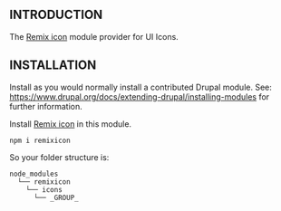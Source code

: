 ## INTRODUCTION

The [Remix icon](https://remixicon.com) module provider for UI Icons.

## INSTALLATION

Install as you would normally install a contributed Drupal module.
See: https://www.drupal.org/docs/extending-drupal/installing-modules for further
information.

Install [Remix icon](https://remixicon.com/download) in this module.

```shell
npm i remixicon
```

So your folder structure is:

```
node_modules
  └── remixicon
    └── icons
      └── _GROUP_
```
